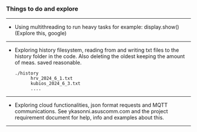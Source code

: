 
### Things to do and explore
---

- Using multithreading to run heavy tasks for example: display.show() (Explore this, google)

---

- Exploring history filesystem, reading from and writing txt files to the history folder in the code. Also deleting the oldest keeping the amount of meas. saved reasonable.


      ./history
            hrv_2024_6_1.txt
            kubios_2024_6_3.txt
            ....

---

- Exploring cloud functionalities, json format requests and MQTT communications. See ykasonni.asuscomm.com and the project requirement document for help, info and examples about this. 

---
